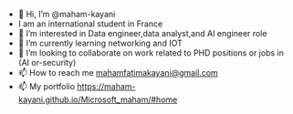 - 👋 Hi, I’m @maham-kayani
- I am an international student in France
- 👀 I’m interested in Data engineer,data analyst,and AI engineer role
- 🌱 I’m currently learning networking and IOT
- 💞️ I’m looking to collaborate on work related to PHD positions or jobs in (AI or-security)
- 📫 How to reach me mahamfatimakayani@gmail.com
- 📫 My portfolio https://maham-kayani.github.io/Microsoft_maham/#home


<!---
maham-kayani/maham-kayani is a ✨ special ✨ repository because its `README.md` (this file) appears on your GitHub profile.
You can click the Preview link to take a look at your changes.
--->
